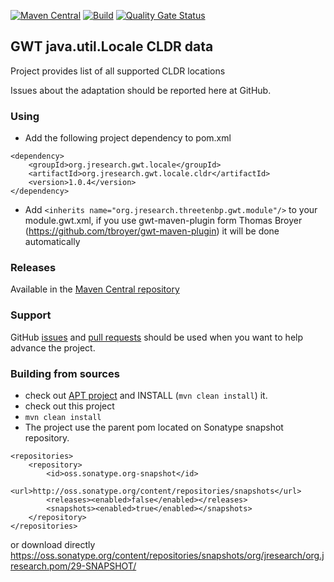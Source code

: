 [![Maven Central](https://img.shields.io/maven-central/v/org.jresearch.gwt.locale/org.jresearch.gwt.locale.cldr)](https://mvnrepository.com/artifact/org.jresearch.gwt.locale/org.jresearch.gwt.locale.cldr)
[![Build](https://github.com/foal/gwt-locale-cldr/actions/workflows/BuildSnapshot.yml/badge.svg)](https://github.com/foal/gwt-locale-cldr/actions/workflows/BuildSnapshot.yml)
[![Quality Gate Status](https://sonarcloud.io/api/project_badges/measure?project=foal_gwt-locale-cldr&metric=alert_status)](https://sonarcloud.io/summary/new_code?id=foal_gwt-locale-cldr)

## GWT java.util.Locale CLDR data
Project provides list of all supported CLDR locations

Issues about the adaptation should be reported here at GitHub.

### Using

* Add the following project dependency to pom.xml
```
<dependency>
    <groupId>org.jresearch.gwt.locale</groupId>
    <artifactId>org.jresearch.gwt.locale.cldr</artifactId>
    <version>1.0.4</version>
</dependency>
```
* Add `<inherits name="org.jresearch.threetenbp.gwt.module"/>` to your module.gwt.xml, if you use gwt-maven-plugin form Thomas Broyer (https://github.com/tbroyer/gwt-maven-plugin) it will be done automatically

### Releases
Available in the [Maven Central repository](https://search.maven.org/search?q=g:org.jresearch.gwt.locale)

### Support
GitHub [issues](https://github.com/foal/gwt-locale-cldr/issues) and [pull requests](https://github.com/foal/gwt-locale-cldr/pulls) should be used when you want to help advance the project.

### Building from sources
* check out [APT project](https://github.com/foal/gwt-time-apt) and INSTALL (`mvn clean install`) it.
* check out this project
* `mvn clean install`
* The project use the parent pom located on Sonatype snapshot repository.
```
<repositories>
    <repository>
        <id>oss.sonatype.org-snapshot</id>
        <url>http://oss.sonatype.org/content/repositories/snapshots</url>
        <releases><enabled>false</enabled></releases>
        <snapshots><enabled>true</enabled></snapshots>
    </repository>
</repositories>
```
or download directly https://oss.sonatype.org/content/repositories/snapshots/org/jresearch/org.jresearch.pom/29-SNAPSHOT/
